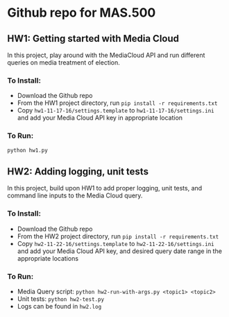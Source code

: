 # Github repo for MAS.500 

## HW1: Getting started with Media Cloud

In this project, play around with the MediaCloud API and run different queries on media treatment of election.

### To Install:

* Download the Github repo
* From the HW1 project directory, run `pip install -r requirements.txt`
* Copy `hw1-11-17-16/settings.template` to `hw1-11-17-16/settings.ini` and add your Media Cloud API key in appropriate location

### To Run:

`python hw1.py`

## HW2: Adding logging, unit tests

In this project, build upon HW1 to add proper logging, unit tests, and command line inputs to the Media Cloud query.

### To Install:

* Download the Github repo
* From the HW2 project directory, run `pip install -r requirements.txt`
* Copy `hw2-11-22-16/settings.template` to `hw2-11-22-16/settings.ini` and add your Media Cloud API key, and desired query date range in the appropriate locations

### To Run:

* Media Query script: `python hw2-run-with-args.py <topic1> <topic2>`
* Unit tests: `python hw2-test.py`
* Logs can be found in `hw2.log`